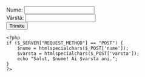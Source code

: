<!DOCTYPE html>
<html lang="ro">
<head>
    <meta charset="UTF-8">
    <title>Formular Utilizator</title>
</head>
<body>
    <form method="post" action="">
        Nume: <input type="text" name="nume" required><br>
        Vârstă: <input type="number" name="varsta" required><br>
        <input type="submit" value="Trimite">
    </form>

    <?php
    if ($_SERVER["REQUEST_METHOD"] == "POST") {
        $nume = htmlspecialchars($_POST['nume']);
        $varsta = htmlspecialchars($_POST['varsta']);
        echo "Salut, $nume! Ai $varsta ani.";
    }
    ?>
</body>
</html>
